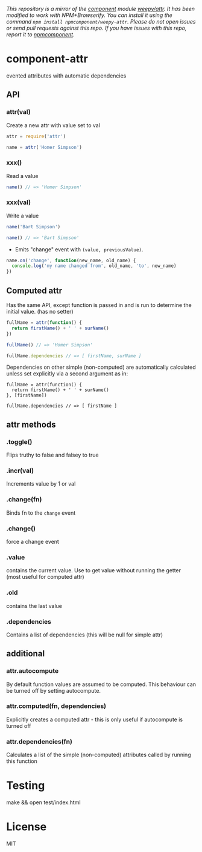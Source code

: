 *This repository is a mirror of the [component](http://component.io) module [weepy/attr](http://github.com/weepy/attr). It has been modified to work with NPM+Browserify. You can install it using the command `npm install npmcomponent/weepy-attr`. Please do not open issues or send pull requests against this repo. If you have issues with this repo, report it to [npmcomponent](https://github.com/airportyh/npmcomponent).*
# component-attr

evented attributes with automatic dependencies

## API

### attr(val)

  Create a new attr with value set to val

```javascript
attr = require('attr')

name = attr('Homer Simpson')
```

### xxx()
  
  Read a value

```javascript
name() // => 'Homer Simpson'
```

### xxx(val)

   Write a value

```javascript
name('Bart Simpson')

name() // => 'Bart Simpson'
```

  - Emits "change" event with `(value, previousValue)`.

```javascript
name.on('change', function(new_name, old_name) {
  console.log('my name changed from', old_name, 'to', new_name)
})
```

## Computed attr

  Has the same API, except function is passed in and is run to determine the initial value. (has no setter)

```javascript
fullName = attr(function() {
  return firstName() + ' ' + surName()
})

fullName() // => 'Homer Simpson'

fullName.dependencies // => [ firstName, surName ]
```

Dependencies on other simple (non-computed) are automatically calculated unless set explicitly via a second argument as in:

```
fullName = attr(function() {
  return firstName() + ' ' + surName()
}, [firstName])

fullName.dependencies // => [ firstName ]
```

## attr methods

### .toggle()

  Flips truthy to false and falsey to true

### .incr(val) 
  
  Increments value by 1 or val

### .change(fn)

  Binds fn to the `change` event

### .change()

 force a change event

### .value
  
  contains the current value. Use to get value without running the getter (most useful for computed attr)

### .old
  
  contains the last value 

### .dependencies

  Contains a list of dependencies (this will be null for simple attr)

## additional

### attr.autocompute

  By default function values are assumed to be computed. This behaviour can be turned off by setting autocompute. 

### attr.computed(fn, dependencies)
  
  Explicitly creates a computed attr - this is only useful if autocompute is turned off

### attr.dependencies(fn)

  Calculates a list of the simple (non-computed) attributes called by running this function

# Testing

  make && open test/index.html 

# License

  MIT